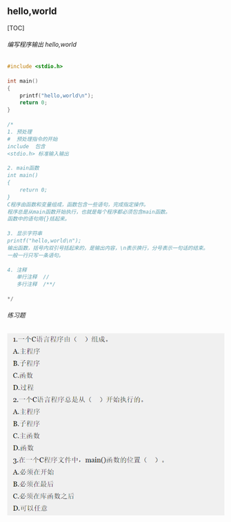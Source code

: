 ## hello,world

[TOC]



###### 编写程序输出 hello,world

```c
#include <stdio.h>

int main()
{
    printf("hello,world\n");
    return 0;
}

/* 
1. 预处理
#  预处理指令的开始
include  包含
<stdio.h> 标准输入输出

2. main函数
int main()
{
    return 0;
}
C程序由函数和变量组成，函数包含一些语句，完成指定操作。
程序总是从main函数开始执行，也就是每个程序都必须包含main函数。
函数中的语句用{}括起来。

3. 显示字符串
printf("hello,world\n");
输出函数，括号内双引号括起来的，是输出内容，\n表示换行，分号表示一句话的结束。
一般一行只写一条语句。

4. 注释
   单行注释  //
   多行注释  /**/

*/
```



###### 练习题

![image-20210827084102743](images/image-20210827084102743.png)


